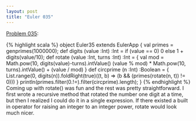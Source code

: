 ```yaml
---
layout: post
title: "Euler 035"
---
```


[Problem 035]\:

{% highlight scala %}
object Euler35 extends EulerApp {
  val primes = genprimes(1000000);
  def digits (value :Int) :Int = if (value == 0) 0 else 1 + digits(value/10);
  def rotate (value :Int, turns :Int) :Int = {
    val mod = Math.pow(10, digits(value)-turns).intValue()
    (value % mod) * Math.pow(10, turns).intValue() + (value / mod)
  }
  def circprime (n :Int) :Boolean = {
    List.range(0, digits(n)).foldRight(true)((t, b) => (b &amp;&amp; (primes(rotate(n, t)) != 0)))
  }
  println(primes.filter(0.!=).filter(circprime).length);
}
{% endhighlight %}
Coming up with rotate() was fun and the rest was pretty straightforward. I first wrote a recursive method that rotated the number one digit at a time, but then I realized I could do it in a single expression. If there existed a built in operator for raising an integer to an integer power, rotate would look much nicer.



[Problem 035]: http://projecteuler.net/index.php?section=problems&id=35
